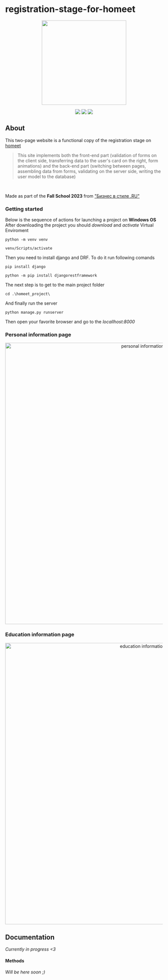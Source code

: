 # registration-stage-for-homeet
<p align="center">
      <img src="https://i.ibb.co/5rMFqyH/image.png" width="270">
</p>

<p align="center">
   <img src="https://img.shields.io/badge/django%20-%204.2.7-purple">
   <img src="https://img.shields.io/badge/python%20-%203.12.0-green">
   <img src="https://img.shields.io/badge/DRF-red">
</p>

## About
This two-page website is a functional copy of the registration stage on [homeet](https://homeet.hse.ru/registration)
>This site implements both the front-end part (validation of forms on the client side, transferring data to the user's card on the right, form animations) and the back-end part (switching between pages, assembling data from forms, validating on the server side, writing the user model to the database)
<br>

Made as part of the **Fall School 2023** from ["Бизнес в стиле .RU"](https://vk.com/styleru)

### Getting started
Below is the sequence of actions for launching a project on **Windows OS**
After downloading the project you should *download* and *activate* Virtual Enviroment
```
python -m venv venv
```
```
venv/Scripts/activate
```
Then you need to install django and DRF. To do it run following comands
```
pip install django
```
```
python -m pip install djangorestframework
```
The next step is to get to the main project folder
```
cd .\homeet_project\
```
And finally run the server
```
python manage.py runserver
```
Then open your favorite browser and go to the *locallhost:8000*
### Personal information page <br>
<p align="center">
      <img src="https://i.ibb.co/7vYmtZk/image.png" alt = "personal information page" width="900">
</p>

### Education information page <br>
<p align="center">
      <img src="https://i.ibb.co/gtHJfJN/image.png", alt = "education information page" width="900">
</p>


## Documentation
*Currently in progress <3*
#### Methods

*Will be here soon ;)*
